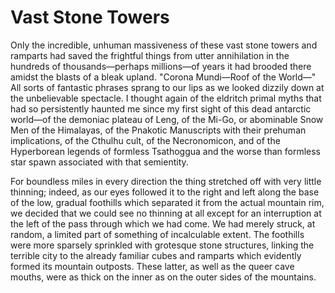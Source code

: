 
# Vast Stone Towers

Only the incredible, unhuman massiveness of these vast stone towers and
ramparts had saved the frightful things from utter annihilation in the hundreds
of thousands—perhaps millions—of years it had brooded there amidst the blasts
of a bleak upland. "Corona Mundi—Roof of the World—" All sorts of fantastic
phrases sprang to our lips as we looked dizzily down at the unbelievable
spectacle. I thought again of the eldritch primal myths that had so
persistently haunted me since my first sight of this dead antarctic world—of
the demoniac plateau of Leng, of the Mi-Go, or abominable Snow Men of the
Himalayas, of the Pnakotic Manuscripts with their prehuman implications, of the
Cthulhu cult, of the Necronomicon, and of the Hyperborean legends of formless
Tsathoggua and the worse than formless star spawn associated with that
semientity.

For boundless miles in every direction the thing stretched off with very little
thinning; indeed, as our eyes followed it to the right and left along the base
of the low, gradual foothills which separated it from the actual mountain rim,
we decided that we could see no thinning at all except for an interruption at
the left of the pass through which we had come. We had merely struck, at
random, a limited part of something of incalculable extent. The foothills were
more sparsely sprinkled with grotesque stone structures, linking the terrible
city to the already familiar cubes and ramparts which evidently formed its
mountain outposts. These latter, as well as the queer cave mouths, were as
thick on the inner as on the outer sides of the mountains.

